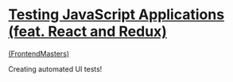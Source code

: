 # [Testing JavaScript Applications (feat. React and Redux)](https://frontendmasters.com/courses/testing-javascript/) 

[(FrontendMasters)](https://frontendmasters.com/)

Creating automated UI tests!
